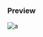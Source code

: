### Preview
![a](https://github.com/Eazvy/UILibs/blob/main/Librarys/Simple/awdawdawdawdawdaw.png?raw=true)
